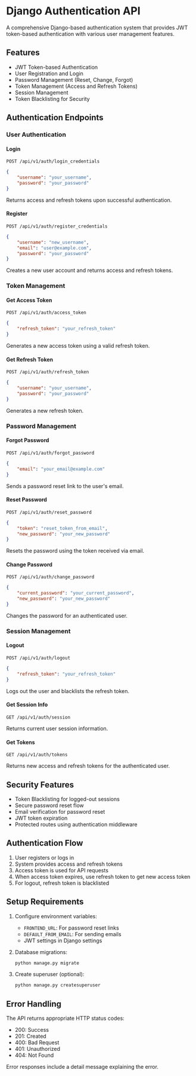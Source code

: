 # Django Authentication API

A comprehensive Django-based authentication system that provides JWT token-based authentication with various user management features.

## Features

- JWT Token-based Authentication
- User Registration and Login
- Password Management (Reset, Change, Forgot)
- Token Management (Access and Refresh Tokens)
- Session Management
- Token Blacklisting for Security

## Authentication Endpoints

### User Authentication

#### Login
`POST /api/v1/auth/login_credentials`
```json
{
    "username": "your_username",
    "password": "your_password"
}
```
Returns access and refresh tokens upon successful authentication.

#### Register
`POST /api/v1/auth/register_credentials`
```json
{
    "username": "new_username",
    "email": "user@example.com",
    "password": "your_password"
}
```
Creates a new user account and returns access and refresh tokens.

### Token Management

#### Get Access Token
`POST /api/v1/auth/access_token`
```json
{
    "refresh_token": "your_refresh_token"
}
```
Generates a new access token using a valid refresh token.

#### Get Refresh Token
`POST /api/v1/auth/refresh_token`
```json
{
    "username": "your_username",
    "password": "your_password"
}
```
Generates a new refresh token.

### Password Management

#### Forgot Password
`POST /api/v1/auth/forgot_password`
```json
{
    "email": "your_email@example.com"
}
```
Sends a password reset link to the user's email.

#### Reset Password
`POST /api/v1/auth/reset_password`
```json
{
    "token": "reset_token_from_email",
    "new_password": "your_new_password"
}
```
Resets the password using the token received via email.

#### Change Password
`POST /api/v1/auth/change_password`
```json
{
    "current_password": "your_current_password",
    "new_password": "your_new_password"
}
```
Changes the password for an authenticated user.

### Session Management

#### Logout
`POST /api/v1/auth/logout`
```json
{
    "refresh_token": "your_refresh_token"
}
```
Logs out the user and blacklists the refresh token.

#### Get Session Info
`GET /api/v1/auth/session`

Returns current user session information.

#### Get Tokens
`GET /api/v1/auth/tokens`

Returns new access and refresh tokens for the authenticated user.

## Security Features

- Token Blacklisting for logged-out sessions
- Secure password reset flow
- Email verification for password reset
- JWT token expiration
- Protected routes using authentication middleware

## Authentication Flow

1. User registers or logs in
2. System provides access and refresh tokens
3. Access token is used for API requests
4. When access token expires, use refresh token to get new access token
5. For logout, refresh token is blacklisted

## Setup Requirements

1. Configure environment variables:
   - `FRONTEND_URL`: For password reset links
   - `DEFAULT_FROM_EMAIL`: For sending emails
   - JWT settings in Django settings

2. Database migrations:
   ```bash
   python manage.py migrate
   ```

3. Create superuser (optional):
   ```bash
   python manage.py createsuperuser
   ```

## Error Handling

The API returns appropriate HTTP status codes:
- 200: Success
- 201: Created
- 400: Bad Request
- 401: Unauthorized
- 404: Not Found

Error responses include a detail message explaining the error.